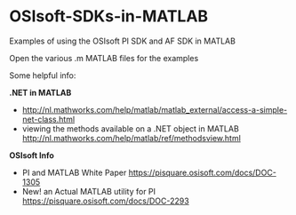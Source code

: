 # OSIsoft-SDKs-in-MATLAB
Examples of using the OSIsoft PI SDK and AF SDK in MATLAB

Open the various .m MATLAB files for the examples

Some helpful info:

**.NET in MATLAB**

 - http://nl.mathworks.com/help/matlab/matlab_external/access-a-simple-net-class.html
 - viewing the methods available on a .NET object in MATLAB http://nl.mathworks.com/help/matlab/ref/methodsview.html

**OSIsoft Info**

 - PI and MATLAB White Paper https://pisquare.osisoft.com/docs/DOC-1305
 - New! an Actual MATLAB utility for PI https://pisquare.osisoft.com/docs/DOC-2293

